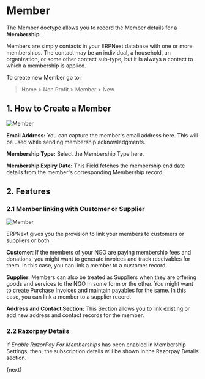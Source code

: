 <!-- add-breadcrumbs -->
# Member

The Member doctype allows you to record the Member details for a **Membership**.

Members are simply contacts in your ERPNext database with one or more memberships. The contact may be an individual, a household, an organization, or some other contact sub-type, but it is always a contact to which a membership is applied.

To create new Member go to:

> Home > Non Profit > Member > New

## 1. How to Create a Member

<img class="screenshot" alt="Member" src="{{docs_base_url}}/assets/img/non_profit/membership/member.png">

**Email Address:** You can capture the member's email address here. This will be used while sending membership acknowledgments.

**Membership Type:** Select the Membership Type here.

**Membership Expiry Date:** This Field fetches the membership end date details from the member's corresponding Membership record.

## 2. Features


### 2.1 Member linking with Customer or Supplier

<img class="screenshot" alt="Member" src="{{docs_base_url}}/assets/img/non_profit/membership/member-details.png">

ERPNext gives you the provision to link your members to customers or suppliers or both.

**Customer**: If the members of your NGO are paying membership fees and donations, you might want to generate invoices and track receivables for them. In this case, you can link a member to a customer record.

**Supplier**: Members can also be treated as Suppliers when they are offering goods and services to the NGO in some form or the other. You might want to create Purchase Invoices and maintain payables for the same. In this case, you can link a member to a supplier record.

**Address and Contact Section:** This Section allows you to link existing or add new address and contact records for the member.

### 2.2 Razorpay Details

If _Enable RazorPay For Memberships_ has been enabled in Membership Settings, then, the subscription details will be shown in the Razorpay Details section.


{next}
